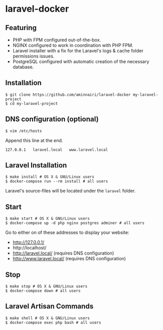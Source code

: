 # laravel-docker

## Featuring

- PHP with FPM configured out-of-the-box.
- NGINX configured to work in coordination with PHP FPM.
- Laravel installer with a fix for the Laravel's logs & cache folder permissions issues.
- PostgreSQL configured with automatic creation of the necessary database.

## Installation

```console
$ git clone https://github.com/aminnairi/laravel-docker my-laravel-project
$ cd my-laravel-project
```

## DNS configuration (optional)
```console
$ vim /etc/hosts
```

Append this line at the end.

```
127.0.0.1   laravel.local   www.laravel.local
```

## Laravel Installation

```console
$ make install # OS X & GNU/Linux users
$ docker-compose run --rm install # all users
```

Laravel's source-files will be located under the `laravel` folder.

## Start

```console
$ make start # OS X & GNU/Linux users
$ docker-compose up -d php nginx postgres adminer # all users
```

Go to either on of these addresses to display your website:
- http://127.0.0.1/
- http://localhost/
- http://laravel.local/ (requires DNS configuration)
- http://www.laravel.local/ (requires DNS configuration)

## Stop

```console
$ make stop # OS X & GNU/Linux users
$ docker-compose down # all users
```

## Laravel Artisan Commands

```console
$ make shell # OS X & GNU/Linux users
$ docker-compose exec php bash # all users
```